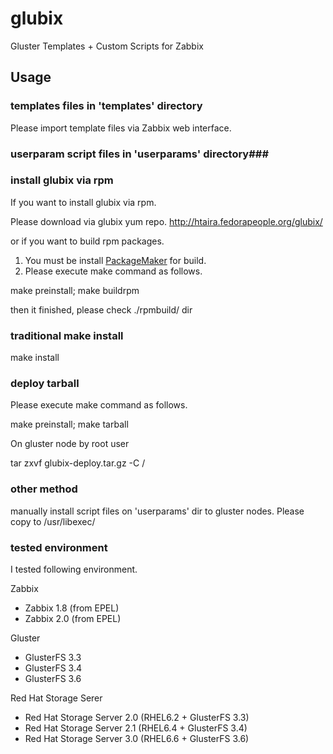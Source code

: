 glubix
======
Gluster Templates + Custom Scripts for Zabbix  
  
Usage
------

### templates files in 'templates' directory ###

Please import template files via Zabbix web interface.

### userparam script files in 'userparams' directory###

### install glubix via rpm

If you want to install glubix via rpm.

Please download via glubix yum repo.
http://htaira.fedorapeople.org/glubix/

or if you want to build rpm packages.

1. You must be install [PackageMaker](https://github.com/ssato/packagemaker/) for build.
2. Please execute make command as follows.

make preinstall; make buildrpm

then it finished, please check ./rpmbuild/ dir

### traditional make install

make install

### deploy tarball

Please execute make command as follows.

make preinstall; make tarball

On gluster node by root user

tar zxvf glubix-deploy.tar.gz -C /

### other method

manually install script files on 'userparams' dir to gluster nodes.
Please copy to /usr/libexec/

### tested environment

I tested following environment.

Zabbix
 - Zabbix 1.8 (from EPEL)
 - Zabbix 2.0 (from EPEL)

Gluster
 - GlusterFS 3.3
 - GlusterFS 3.4
 - GlusterFS 3.6

Red Hat Storage Serer
 - Red Hat Storage Server 2.0 (RHEL6.2 + GlusterFS 3.3)
 - Red Hat Storage Server 2.1 (RHEL6.4 + GlusterFS 3.4)
 - Red Hat Storage Server 3.0 (RHEL6.6 + GlusterFS 3.6)
